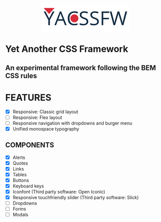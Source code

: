 <img style="display: block; margin: 0 auto;" src="src/img/yacssfw-logo.png" alt="">

Yet Another CSS Framework
=========================
An experimental framework following the BEM CSS rules
-----------------------------------------------------

FEATURES
========
- [x] Responsive: Classic grid layout
- [ ] Responsive: Flex layout
- [ ] Responsive navigation with dropdowns and burger menu
- [x] Unified monospace typography

COMPONENTS
----------
- [x] Alerts
- [x] Quotes
- [x] Links
- [x] Tables
- [x] Buttons
- [x] Keyboard keys
- [x] Iconfont (Third party software: Open Iconic)
- [x] Responsive touchfriendly slider (Third party software: Slick)
- [ ] Dropdowns
- [ ] Forms
- [ ] Modals
